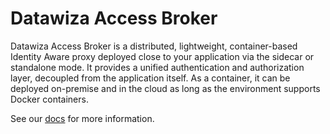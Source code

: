 # Datawiza Access Broker

Datawiza Access Broker is a distributed, lightweight, container-based Identity Aware proxy deployed close to your application via the sidecar or standalone mode. It provides a unified authentication and authorization layer, decoupled from the application itself. As a container, it can be deployed on-premise and in the cloud as long as the environment supports Docker containers.

See our [docs](https://docs.datawiza.com/) for more information.
